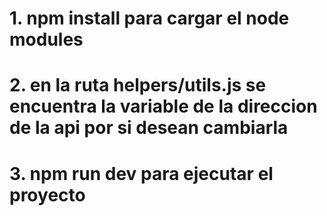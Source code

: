 # 1. npm install para cargar el node modules
# 2. en la ruta helpers/utils.js se encuentra la variable de la direccion de la api por si desean cambiarla
# 3. npm run dev para ejecutar el proyecto
